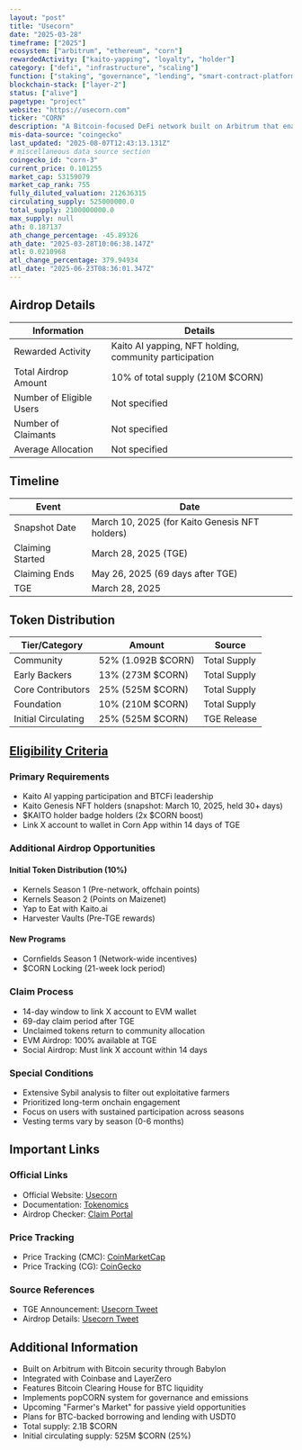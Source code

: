 ```yaml
---
layout: "post"
title: "Usecorn"
date: "2025-03-28"
timeframe: ["2025"]
ecosystem: ["arbitrum", "ethereum", "corn"]
rewardedActivity: ["kaito-yapping", "loyalty", "holder"]
category: ["defi", "infrastructure", "scaling"]
function: ["staking", "governance", "lending", "smart-contract-platform"]
blockchain-stack: ["layer-2"]
status: ["alive"]
pagetype: "project"
website: "https://usecorn.com"
ticker: "CORN"
description: "A Bitcoin-focused DeFi network built on Arbitrum that enables BTC holders to access DeFi markets through BTCN, a hybrid tokenized Bitcoin, with features including lending, staking, and governance through the $CORN token."
mis-data-source: "coingecko"
last_updated: "2025-08-07T12:43:13.131Z"
# miscellaneous data source section
coingecko_id: "corn-3"
current_price: 0.101255
market_cap: 53159079
market_cap_rank: 755
fully_diluted_valuation: 212636315
circulating_supply: 525000000.0
total_supply: 2100000000.0
max_supply: null
ath: 0.187137
ath_change_percentage: -45.89326
ath_date: "2025-03-28T10:06:38.147Z"
atl: 0.0210968
atl_change_percentage: 379.94934
atl_date: "2025-06-23T08:36:01.347Z"
---
```


## Airdrop Details

| Information              | Details                                                |
| ------------------------ | ------------------------------------------------------ |
| Rewarded Activity        | Kaito AI yapping, NFT holding, community participation |
| Total Airdrop Amount     | 10% of total supply (210M $CORN)                       |
| Number of Eligible Users | Not specified                                          |
| Number of Claimants      | Not specified                                          |
| Average Allocation       | Not specified                                          |

## Timeline

| Event            | Date                                           |
| ---------------- | ---------------------------------------------- |
| Snapshot Date    | March 10, 2025 (for Kaito Genesis NFT holders) |
| Claiming Started | March 28, 2025 (TGE)                           |
| Claiming Ends    | May 26, 2025 (69 days after TGE)               |
| TGE              | March 28, 2025                                 |

## Token Distribution

| Tier/Category       | Amount             | Source       |
| ------------------- | ------------------ | ------------ |
| Community           | 52% (1.092B $CORN) | Total Supply |
| Early Backers       | 13% (273M $CORN)   | Total Supply |
| Core Contributors   | 25% (525M $CORN)   | Total Supply |
| Foundation          | 10% (210M $CORN)   | Total Supply |
| Initial Circulating | 25% (525M $CORN)   | TGE Release  |

## [Eligibility Criteria](https://blog.usecorn.com/corn-tokenomics-e56e73e4580f)

### Primary Requirements

- Kaito AI yapping participation and BTCFi leadership
- Kaito Genesis NFT holders (snapshot: March 10, 2025, held 30+ days)
- $KAITO holder badge holders (2x $CORN boost)
- Link X account to wallet in Corn App within 14 days of TGE

### Additional Airdrop Opportunities

#### Initial Token Distribution (10%)

- Kernels Season 1 (Pre-network, offchain points)
- Kernels Season 2 (Points on Maizenet)
- Yap to Eat with Kaito.ai
- Harvester Vaults (Pre-TGE rewards)

#### New Programs

- Cornfields Season 1 (Network-wide incentives)
- $CORN Locking (21-week lock period)

### Claim Process

- 14-day window to link X account to EVM wallet
- 69-day claim period after TGE
- Unclaimed tokens return to community allocation
- EVM Airdrop: 100% available at TGE
- Social Airdrop: Must link X account within 14 days

### Special Conditions

- Extensive Sybil analysis to filter out exploitative farmers
- Prioritized long-term onchain engagement
- Focus on users with sustained participation across seasons
- Vesting terms vary by season (0-6 months)

## Important Links

### Official Links

- Official Website: [Usecorn](https://usecorn.com)
- Documentation: [Tokenomics](https://blog.usecorn.com/corn-tokenomics-e56e73e4580f)
- Airdrop Checker: [Claim Portal](https://corn.money/airdrop)

### Price Tracking

- Price Tracking (CMC): [CoinMarketCap](https://coinmarketcap.com/currencies/use-corn/)
- Price Tracking (CG): [CoinGecko](https://www.coingecko.com/en/coins/corn-3)

### Source References

- TGE Announcement: [Usecorn Tweet](https://x.com/use_corn/status/1905261736946712857)
- Airdrop Details: [Usecorn Tweet](https://x.com/use_corn/status/1905261736946712857)

## Additional Information

- Built on Arbitrum with Bitcoin security through Babylon
- Integrated with Coinbase and LayerZero
- Features Bitcoin Clearing House for BTC liquidity
- Implements popCORN system for governance and emissions
- Upcoming "Farmer's Market" for passive yield opportunities
- Plans for BTC-backed borrowing and lending with USDT0
- Total supply: 2.1B $CORN
- Initial circulating supply: 525M $CORN (25%)